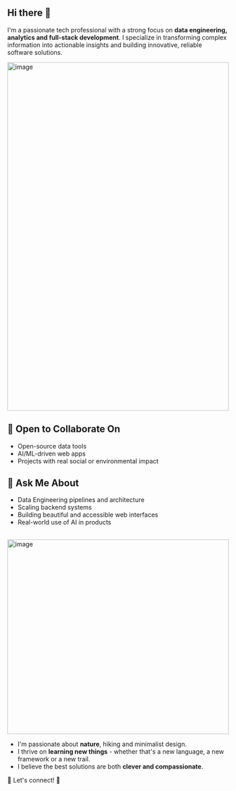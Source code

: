 ## Hi there 👋
I'm a passionate tech professional with a strong focus on **data engineering, analytics and full-stack development**.
I specialize in transforming complex information into actionable insights and building innovative, reliable software solutions.

<img width="100%" height="793" alt="image" src="https://github.com/user-attachments/assets/ea32bb89-8487-452d-9544-c80d81552e03" />

## 👯 Open to Collaborate On
- Open-source data tools
- AI/ML-driven web apps
- Projects with real social or environmental impact

## 💬 Ask Me About
- Data Engineering pipelines and architecture
- Scaling backend systems
- Building beautiful and accessible web interfaces
- Real-world use of AI in products

<br />

<img width="100%" height="443" alt="image" src="https://github.com/user-attachments/assets/44b0df4c-86bf-48c1-8da7-bb295981f522" />

- I'm passionate about **nature**, hiking and minimalist design.
- I thrive on **learning new things** - whether that's a new language, a new framework or a new trail.
- I believe the best solutions are both **clever and compassionate**.

🤝 Let's connect! 🤝
